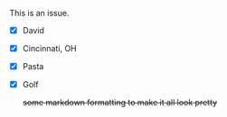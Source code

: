 This is an issue.

- [x] David
- [x] Cincinnati, OH
- [x] Pasta
- [x] Golf
	
	~~some markdown formatting to make it all look pretty~~
